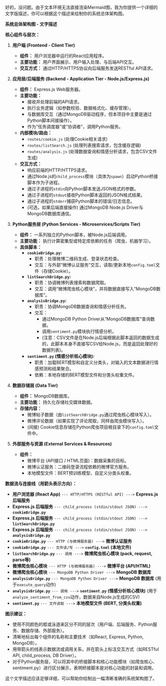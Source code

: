 好的，没问题。由于文本环境无法直接渲染Mermaid图，我为你提供一个详细的文字版描述，你可以根据这个描述来绘制你的系统总体架构图。

**系统总体架构图 - 文字描述**

**核心组件与层次：**

1.  **用户端 (Frontend - Client Tier)**
    *   **组件：** 用户浏览器中运行的React应用程序。
    *   **主要功能：** 用户界面展示、用户输入处理、与后端API交互。
    *   **交互方式：** 通过HTTP/HTTPS协议向后端服务发送RESTful API请求。

2.  **应用层/后端服务 (Backend - Application Tier - Node.js/Express.js)**
    *   **组件：** Express.js Web服务器。
    *   **主要功能：**
        *   接收并处理前端的API请求。
        *   执行业务逻辑（如参数校验、数据格式化、缓存管理）。
        *   与数据库交互（通过MongoDB驱动程序，但本项目中主要是通过Python脚本间接操作）。
        *   作为“任务调度器”或“协调者”，调用Python服务。
    *   **内部模块/路由：**
        *   `routes/cookie.js` (处理Cookie相关请求)
        *   `routes/listSearch.js` (处理列表搜索请求，包含缓存逻辑)
        *   `routes/analysis.js` (处理数据查询和情感分析请求，包含CSV文件生成)
    *   **交互方式：**
        *   响应前端的HTTP/HTTPS请求。
        *   通过Node.js的`child_process`模块（具体为`spawn`）启动Python桥接脚本作为子进程。
        *   通过子进程的`stdin`向Python脚本发送JSON格式的参数。
        *   通过子进程的`stdout`接收Python脚本返回的JSON格式结果。
        *   通过子进程的`stderr`捕获Python脚本的错误/日志信息。
        *   (可选，如果后端直接操作) 通过MongoDB Node.js Driver与MongoDB数据库通信。

3.  **Python服务层 (Python Services - Microservices/Scripts Tier)**
    *   **组件：** 一系列独立的Python脚本，被Node.js后端调用。
    *   **主要功能：** 执行计算密集型或特定库依赖的任务（爬虫、机器学习）。
    *   **具体脚本：**
        *   **`cookieBridge.py`:**
            *   职责：处理微博二维码生成、登录状态检查。
            *   交互：与外部“微博认证服务”交互，读取/更新本地`config.toml`文件（存储Cookie）。
        *   **`listSearchBridge.py`:**
            *   职责：协调微博列表搜索和数据爬取。
            *   交互：调用“微博爬虫核心模块”，并将数据直接写入“MongoDB数据库”。
        *   **`analysisBridge.py`:**
            *   职责：协调MongoDB数据查询和情感分析任务。
            *   交互：
                *   通过MongoDB Python Driver从“MongoDB数据库”查询数据。
                *   调用`sentiment.py`模块执行情感分析。
                *   (注意：CSV文件是在Node.js后端根据此脚本返回的数据生成的，此脚本本身不直接写CSV给Node.js，而是返回处理好的数据列表)。
        *   **`sentiment.py` (情感分析核心模块):**
            *   职责：加载BERT模型和自定义分类头，对输入的文本数据进行情感预测和结果聚合。
            *   依赖：本地存储的BERT模型文件和分类头权重文件。

4.  **数据存储层 (Data Tier)**
    *   **组件：** MongoDB数据库。
    *   **主要功能：** 持久化存储社交媒体数据。
    *   **存储内容：**
        *   微博帖子数据（由`listSearchBridge.py`通过爬虫核心模块写入）。
        *   微博评论数据（如果实现了评论爬取，同样由爬虫模块写入）。
        *   (间接) Cookie信息存储在Python爬虫项目根目录下的`config.toml`文件中。

5.  **外部服务与资源 (External Services & Resources)**
    *   **组件：**
        *   微博平台 (API接口 / HTML页面)：数据采集的目标。
        *   微博认证服务：二维码登录流程依赖的微博官方服务。
        *   本地模型文件：BERT预训练模型、自定义分类头权重。

**数据流与连接线（用箭头表示方向）：**

*   **用户浏览器 (React App)** `--- HTTP/HTTPS (RESTful API) --->` **Express.js 后端服务**
*   **Express.js 后端服务** `--- child_process (stdin/stdout JSON) --->` **`cookieBridge.py`**
*   **Express.js 后端服务** `--- child_process (stdin/stdout JSON) --->` **`listSearchBridge.py`**
*   **Express.js 后端服务** `--- child_process (stdin/stdout JSON) --->` **`analysisBridge.py`**
*   **`cookieBridge.py`** `--- HTTP (与微博服务器) --->` **微博认证服务**
*   **`cookieBridge.py`** `--- 文件读/写 --->` **`config.toml` (本地文件)**
*   **`listSearchBridge.py`** `--- 调用 --->` **微博爬虫核心模块 (pack, request, parse等)**
*   **微博爬虫核心模块** `--- HTTP (与微博服务器) --->` **微博平台 (API/HTML)**
*   **微博爬虫核心模块** `--- MongoDB Python Driver --->` **MongoDB 数据库**
*   **`analysisBridge.py`** `--- MongoDB Python Driver --->` **MongoDB 数据库** (用于`execute_query`动作)
*   **`analysisBridge.py`** `--- 调用 --->` **`sentiment.py` (情感分析核心模块)** (用于`analyze_sentiment_from_csv`动作，数据来自Node.js生成的CSV)
*   **`sentiment.py`** `--- 文件读取 --->` **本地模型文件 (BERT, 分类头权重)**

**图示建议：**

*   使用不同颜色的框或泳道来区分不同的层次（用户端、后端服务、Python服务、数据存储、外部服务）。
*   清晰地标出每个组件的名称和主要技术（如React, Express, Python, MongoDB）。
*   用带箭头的线表示数据流或调用关系，并在箭头上标注交互方式（如RESTful API, child_process, DB Driver）。
*   对于Python服务层，可以将其中的桥接脚本和核心功能模块（如爬虫核心、sentiment.py）进行区分展示，表明桥接脚本是对核心功能的封装和调用。

这个文字描述应该足够详细，可以帮助你绘制出一幅清晰准确的系统架构图了。